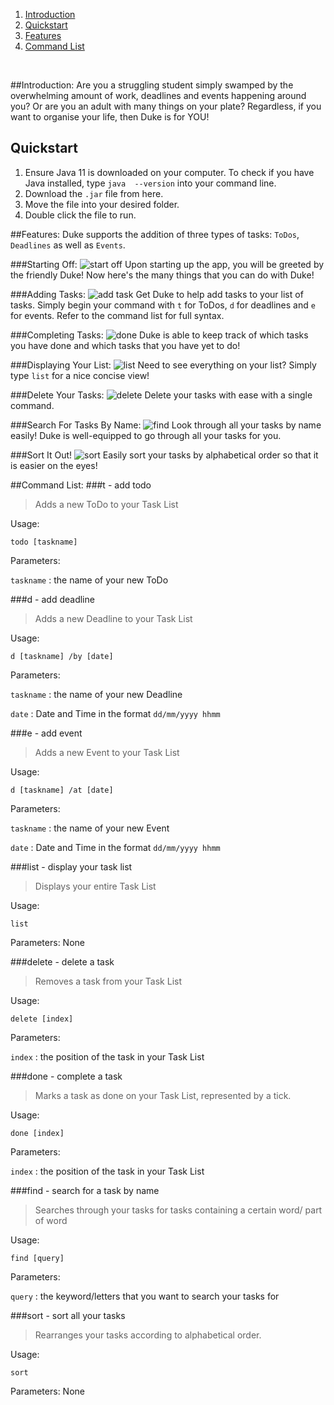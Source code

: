  1. [Introduction](#introduction)
 2. [Quickstart](#quickstart)
 3. [Features](#features)
 4. [Command List](#commands)
 
 <br>

##Introduction:
Are you a struggling student simply swamped by the overwhelming amount of work, deadlines and events happening around you? Or are you an adult with many things on your plate? Regardless, if you want to organise your life, then Duke is for YOU!

## Quickstart
 1. Ensure Java 11 is downloaded on your computer. To check if you have Java installed, type `java  --version` into your
  command line.
 2. Download the `.jar` file from here.
 3. Move the file into your desired folder.
 4. Double click the file to run.
 
 ##Features:
 Duke supports the addition of three types of tasks: `ToDos`, `Deadlines` as well as `Events`. 
 
 ###Starting Off:
 ![start off](StartOff.png)
 Upon starting up the app, you will be greeted by the friendly Duke! Now here's the many things that you can do with Duke!
 
 ###Adding Tasks:
 ![add task](addTask.png)
 Get Duke to help add tasks to your list of tasks. Simply begin your command with `t` for ToDos, `d` for deadlines and `e` for events. Refer to the command list for full syntax.
 
 ###Completing Tasks:
 ![done](Done.png)
 Duke is able to keep track of which tasks you have done and which tasks that you have yet to do! 
 
 ###Displaying Your List:
 ![list](List.png)
 Need to see everything on your list? Simply type `list` for a nice concise view!
 
 ###Delete Your Tasks:
 ![delete](Delete.png)
 Delete your tasks with ease with a single command.
 
 ###Search For Tasks By Name:
 ![find](Find.png)
 Look through all your tasks by name easily! Duke is well-equipped to go through all your tasks for you. 

###Sort It Out!
![sort](Sort.png)
Easily sort your tasks by alphabetical order so that it is easier on the eyes!

##Command List:
###t - add todo
> Adds a new ToDo to your Task List

Usage:

`todo [taskname]`

Parameters:

`taskname` : the name of your new ToDo

###d - add deadline
> Adds a new Deadline to your Task List

Usage:

`d [taskname] /by [date]`

Parameters:

`taskname` : the name of your new Deadline

`date` : Date and Time in the format `dd/mm/yyyy hhmm` 

###e - add event
> Adds a new Event to your Task List

Usage:

`d [taskname] /at [date]`

Parameters:

`taskname` : the name of your new Event

`date` : Date and Time in the format `dd/mm/yyyy hhmm`

###list - display your task list
> Displays your entire Task List

Usage:

`list`

Parameters: None

###delete - delete a task
> Removes a task from your Task List

Usage:

`delete [index]`

Parameters:

`index` : the position of the task in your Task List 

###done - complete a task
> Marks a task as done on your Task List, represented by a tick.

Usage:

`done [index]`

Parameters:

`index` : the position of the task in your Task List

###find - search for a task by name
> Searches through your tasks for tasks containing a certain word/ part of word

Usage:

`find [query]`

Parameters:

`query` : the keyword/letters that you want to search your tasks for

 ###sort - sort all your tasks
 > Rearranges your tasks according to alphabetical order.
 
 Usage:
 
 `sort`
 
 Parameters: None